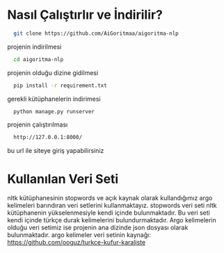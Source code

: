 # Nasıl Çalıştırlır ve İndirilir?

```bash
  git clone https://github.com/AiGoritmaa/aigoritma-nlp
```
projenin indirilmesi
```bash
  cd aigoritma-nlp
```
projenin olduğu dizine gidilmesi
```bash
  pip install -r requirement.txt
```
gerekli kütüphanelerin indirimesi
```bash
  python manage.py runserver
```
projenin çalıştırılması
```bash
  http://127.0.0.1:8000/
```
bu url ile siteye giriş yapabilirsiniz

 # Kullanılan Veri Seti
 nltk kütüphanesinin stopwords ve açık kaynak olarak kullandığımız argo kelimeleri barındıran veri setlerini kullanmaktayız. 
 stopwords veri seti nltk kütüphanenin yükselenmesiyle kendi içinde bulunmaktadır. Bu veri seti kendi içinde türkçe durak kelimelerini bulundurmaktadır.
 Argo kelimelerin olduğu veri setimiz ise projenin ana dizinde json dosyası olarak bulunmaktadır.
 argo kelimeler veri setinin kaynağı: https://github.com/ooguz/turkce-kufur-karaliste
